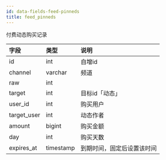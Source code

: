 ```yaml
---
id: data-fields-feed-pinneds
title: feed_pinneds
---
```


付费动态购买记录

| 字段 | 类型 | 说明 |
| :- | :- | :- |
| id | int | 自增id |
| channel | varchar | 频道 |
| raw | int |  |
| target | int | 目标id「动态」 |
| user_id | int | 购买用户 |
| target_user | int | 动态作者 |
| amount | bigint | 购买金额 |
| day | int | 购买天数 |
| expires_at | timestamp | 到期时间，固定后设置该时间 |
